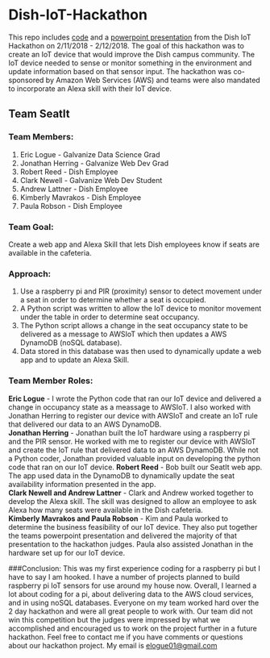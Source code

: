 # Dish-IoT-Hackathon
This repo includes  [code](https://github.com/elogue01/Dish-IoT-Hackathon/blob/master/pi_sensor.py) and a [powerpoint presentation](https://github.com/elogue01/Dish-IoT-Hackathon/blob/master/Hat4-SeatIT2.pptx) from the Dish IoT Hackathon on 2/11/2018 - 2/12/2018. The goal of this hackathon was to create an IoT device that would improve the Dish campus community.  The IoT device needed to sense or monitor something in the environment and update information based on that sensor input. The hackathon was co-sponsored by Amazon Web Services (AWS) and teams were also mandated to incorporate an Alexa skill with their IoT device.

## Team SeatIt

### Team Members:
1) Eric Logue - Galvanize Data Science Grad   
2) Jonathan Herring - Galvanize Web Dev Grad  
3) Robert Reed - Dish Employee  
4) Clark Newell - Galvanize Web Dev Student  
5) Andrew Lattner - Dish Employee  
6) Kimberly Mavrakos - Dish Employee  
7) Paula Robson - Dish Employee  

### Team Goal:
Create a web app and Alexa Skill that lets Dish employees know if seats are available in the cafeteria.

### Approach:
1) Use a raspberry pi and PIR (proximity) sensor to detect movement under a seat in order to determine whether a seat is occupied.  
2) A Python script was written to allow the IoT device to monitor movement under the table in order to determine seat occupancy.
3) The Python script allows a change in the seat occupancy state to be delivered as a message to AWSIoT which then updates a AWS DynamoDB (noSQL database).   
4) Data stored in this database was then used to dynamically update a web app and to update an Alexa Skill.

### Team Member Roles:
**Eric Logue** - I wrote the Python code that ran our IoT device and delivered a change in occupancy state as a meassage to AWSIoT. I also worked with Jonathan Herring to register our device with AWSIoT and create an IoT rule that delivered our data to an AWS DynamoDB.  
**Jonathan Herring** - Jonathan built the IoT hardware using a raspberry pi and the PIR sensor.  He worked with me to register our device with AWSIoT and create the IoT rule that delivered data to an AWS DynamoDB.  While not a Python coder, Jonathan provided valuable input on developing the python code that ran on our IoT device.
**Robert Reed** - Bob built our SeatIt web app. The app used data in the DynamoDB to dynamically update the seat availability information presented in the app.  
**Clark Newell and Andrew Lattner** - Clark and Andrew worked together to develop the Alexa skill.  The skill was designed to allow an employee to ask Alexa how many seats were available in the Dish cafeteria.  
**Kimberly Mavrakos and  Paula Robson** - Kim and Paula worked to determine the business feasibility of our IoT device.  They also put together the teams powerpoint presentation and delivered the majority of that presentation to the hackathon judges.  Paula also assisted Jonathan in the hardware set up for our IoT device.

###Conclusion:
This was my first experience coding for a raspberry pi but I have to say I am hooked.  I have a number of projects planned to build raspberry pi IoT sensors for use around my house now.  Overall, I learned a lot about coding for a pi, about delivering data to the AWS cloud services, and in using noSQL databases.  Everyone on my team worked hard over the 2 day hackathon and were all great people to work with.  Our team did not win this competition but the judges were impressed by what we accomplished and encouraged us to work on the project further in a future hackathon.  Feel free to contact me if you have comments or questions about our hackathon project.  My email is elogue01@gmail.com
